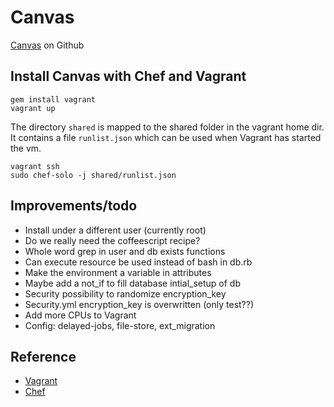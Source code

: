 # Canvas

[Canvas](https://github.com/instructure/canvas-lms) on Github

## Install Canvas with Chef and Vagrant

    gem install vagrant
    vagrant up

The directory `shared` is mapped to the shared folder in the vagrant home dir.
It contains a file `runlist.json` which can be used when Vagrant has started the vm.

    vagrant ssh
    sudo chef-solo -j shared/runlist.json

## Improvements/todo

* Install under a different user (currently root)
* Do we really need the coffeescript recipe?
* Whole word grep in user and db exists functions
* Can execute resource be used instead of bash in db.rb
* Make the environment a variable in attributes
* Maybe add a not_if to fill database intial_setup of db
* Security possibility to randomize encryption_key
* Security.yml encryption_key is overwritten (only test??)
* Add more CPUs to Vagrant
* Config: delayed-jobs, file-store, ext_migration

## Reference

* [Vagrant](http://vagrantup.com)
* [Chef](http://www.opscode.com/chef)
